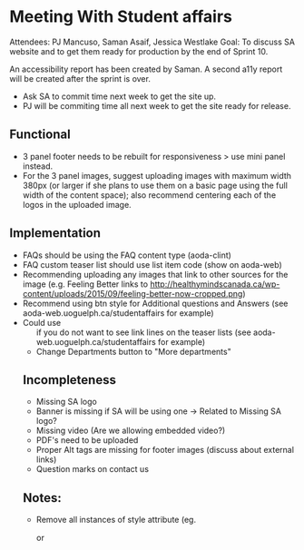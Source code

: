 # Meeting With Student affairs

Attendees: PJ Mancuso, Saman Asaif, Jessica Westlake
Goal: To discuss SA website and to get them ready for production by the end of Sprint 10.

An accessibility report has been created by Saman. A second a11y report will be created after the sprint is over.

- Ask SA to commit time next week to get the site up.
- PJ will be commiting time all next week to get the site ready for release.

## Functional

* 3 panel footer needs to be rebuilt for responsiveness > use mini panel instead.
* For the 3 panel images, suggest uploading images with maximum width 380px (or larger if she plans to use them on a basic page using the full width of the content space); also recommend centering each of the logos in the uploaded image.

## Implementation

* FAQs should be using the FAQ content type (aoda-clint)
* FAQ custom teaser list should use list item code (show on aoda-web)
* Recommending uploading any images that link to other sources for the image (e.g. Feeling Better links to http://healthymindscanada.ca/wp-content/uploads/2015/09/feeling-better-now-cropped.png)
* Recommend using btn style for Additional questions and Answers (see aoda-web.uoguelph.ca/studentaffairs for example)
* Could use <ul class="no-link-lines"> if you do not want to see link lines on the teaser lists (see aoda-web.uoguelph.ca/studentaffairs for example)
* Change Departments button to "More departments"

## Incompleteness

* Missing SA logo
* Banner is missing if SA will be using one -> Related to Missing SA logo?
* Missing video (Are we allowing embedded video?)
* PDF's need to be uploaded
* Proper Alt tags are missing for footer images (discuss about external links)
* Question marks on contact us

## Notes:
* Remove all instances of style attribute (eg. <p style="line-height:15.6pt"> or <span style="font-size:10pt;font-family:Arial,sans-serif;">
